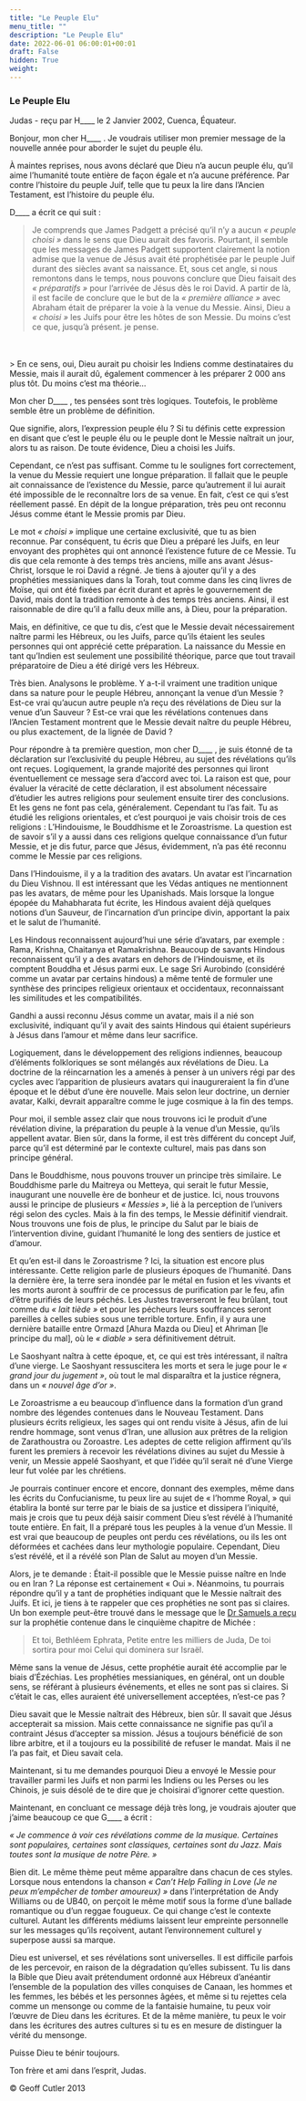 ```yaml
---
title: "Le Peuple Elu"
menu_title: ""
description: "Le Peuple Elu"
date: 2022-06-01 06:00:01+00:01
draft: False
hidden: True
weight:
---
```

### Le Peuple Elu

Judas - reçu par H____ le 2 Janvier 2002, Cuenca, Équateur.

Bonjour, mon cher H____ . Je voudrais utiliser mon premier message de la nouvelle année pour aborder le sujet du peuple élu.

À maintes reprises, nous avons déclaré que Dieu n’a aucun peuple élu, qu’il aime l’humanité toute entière de façon égale et n’a aucune préférence. Par contre l’histoire du peuple Juif, telle que tu peux la lire dans l’Ancien Testament, est l’histoire du peuple élu.

D____ a écrit ce qui suit :

> Je comprends que James Padgett a précisé qu’il n’y a aucun *« peuple choisi »* dans le  sens que Dieu aurait des favoris. Pourtant, il semble que les messages de James Padgett supportent clairement la notion admise que la venue de Jésus avait été prophétisée par le peuple Juif durant des siècles avant sa naissance. Et, sous cet angle, si nous remontons dans le temps, nous pouvons conclure que Dieu faisait des *« préparatifs »* pour l’arrivée de Jésus dès le roi David. A partir de là, il est facile de conclure que le but de la *« première alliance »* avec Abraham était de préparer la voie à la venue du Messie. Ainsi, Dieu a *« choisi »* les Juifs pour être les hôtes de son Messie. Du moins c’est ce que, jusqu’à présent. je pense.
<br>
<br>
> En ce sens, oui, Dieu aurait pu choisir les Indiens comme destinataires du Messie, mais il aurait dû, également commencer à les préparer 2 000 ans plus tôt. Du moins c’est ma théorie…

Mon cher D____ , tes pensées sont très logiques. Toutefois, le problème semble être un problème de définition.

Que signifie, alors, l’expression peuple élu ? Si tu définis cette expression en disant que c’est le peuple élu ou le peuple dont le Messie naîtrait un jour, alors tu as raison. De toute évidence, Dieu a choisi les Juifs.

Cependant, ce n’est pas suffisant. Comme tu le soulignes fort correctement, la venue du Messie requiert une longue préparation. Il fallait que le peuple ait connaissance de l’existence du Messie, parce qu’autrement il lui aurait été impossible de le reconnaître lors de sa venue. En fait, c’est ce qui s’est réellement passé. En dépit de la longue préparation, très peu ont reconnu Jésus comme étant le Messie promis par Dieu.

Le mot *« choisi »* implique une certaine exclusivité, que tu as bien reconnue. Par conséquent, tu écris que Dieu a préparé les Juifs, en leur envoyant des prophètes qui ont annoncé l’existence future de ce Messie. Tu dis que cela remonte à des temps très anciens, mille ans avant Jésus-Christ, lorsque le roi David a régné. Je tiens à ajouter qu’il y a des prophéties messianiques dans la Torah, tout comme dans les cinq livres de Moïse, qui ont été fixées par écrit durant et après le gouvernement de David, mais dont la tradition remonte à des temps très anciens. Ainsi, il est raisonnable de dire qu’il a fallu deux mille ans, à Dieu, pour la préparation.

Mais, en définitive, ce que tu dis, c’est que le Messie devait nécessairement naître parmi les Hébreux, ou les Juifs, parce qu’ils étaient les seules personnes qui ont apprécié cette préparation. La naissance du Messie en tant qu’Indien est seulement une possibilité théorique, parce que tout travail préparatoire de Dieu a été dirigé vers les Hébreux.

Très bien. Analysons le problème. Y a-t-il vraiment une tradition unique dans sa nature pour le peuple Hébreu, annonçant la venue d’un Messie ? Est-ce vrai qu’aucun autre peuple n’a reçu des révélations de Dieu sur la venue d’un Sauveur ? Est-ce vrai que les révélations contenues dans l’Ancien Testament montrent que le Messie devait naître du peuple Hébreu, ou plus exactement, de la lignée de David ?

Pour répondre à ta première question, mon cher D____ , je suis étonné de ta déclaration sur l’exclusivité du peuple Hébreu, au sujet des révélations qu’ils ont reçues. Logiquement, la grande majorité des personnes qui liront éventuellement ce message sera d’accord avec toi. La raison est que, pour évaluer la véracité de cette déclaration, il est absolument nécessaire d’étudier les autres religions pour seulement ensuite tirer des conclusions. Et les gens ne font pas cela, généralement. Cependant tu l’as fait. Tu as étudié les religions orientales, et c’est pourquoi je vais choisir trois de ces religions : L’Hindouisme, le Bouddhisme et le Zoroastrisme. La question est de savoir s’il y a aussi dans ces religions quelque connaissance d’un futur Messie, et je dis futur, parce que Jésus, évidemment, n’a pas été reconnu comme le Messie par ces religions.

Dans l’Hindouisme, il y a la tradition des avatars. Un avatar est l’incarnation du Dieu Vishnou. Il est intéressant que les Védas antiques ne mentionnent pas les avatars, de même pour les Upanishads. Mais lorsque la longue épopée du Mahabharata fut écrite, les Hindous avaient déjà quelques notions d’un Sauveur, de l’incarnation d’un principe divin, apportant la paix et le salut de l’humanité.

Les Hindous reconnaissent aujourd’hui une série d’avatars, par exemple : Rama, Krishna, Chaitanya et Ramakrishna. Beaucoup de savants Hindous reconnaissent qu’il y a des avatars en dehors de l’Hindouisme, et ils comptent Bouddha et Jésus parmi eux. Le sage Sri Aurobindo (considéré comme un avatar par certains hindous) a même tenté de formuler une synthèse des principes religieux orientaux et occidentaux, reconnaissant les similitudes et les compatibilités.

Gandhi a aussi reconnu Jésus comme un avatar, mais il a nié son exclusivité, indiquant qu’il y avait des saints Hindous qui étaient supérieurs à Jésus dans l’amour et même dans leur sacrifice.

Logiquement, dans le développement des religions indiennes, beaucoup d’éléments folkloriques se sont mélangés aux révélations de Dieu. La doctrine de la réincarnation les a amenés à penser à un univers régi par des cycles avec l’apparition de plusieurs avatars qui inaugureraient la fin d’une époque et le début d’une ère nouvelle. Mais selon leur doctrine, un dernier avatar, Kalki, devrait apparaître comme le juge cosmique à la fin des temps.

Pour moi, il semble assez clair que nous trouvons ici le produit d’une révélation divine, la préparation du peuple à la venue d’un Messie, qu’ils appellent avatar. Bien sûr, dans la forme, il est très différent du concept Juif, parce qu’il est déterminé par le contexte culturel, mais pas dans son principe général.

Dans le Bouddhisme, nous pouvons trouver un principe très similaire. Le Bouddhisme parle du Maitreya ou Metteya, qui serait le futur Messie, inaugurant une nouvelle ère de bonheur et de justice. Ici, nous trouvons aussi le principe de plusieurs *« Messies »*, lié à la perception de l’univers régi selon des cycles. Mais à la fin des temps, le Messie définitif viendrait. Nous trouvons une fois de plus, le principe du Salut par le biais de l’intervention divine, guidant l’humanité le long des sentiers de justice et d’amour.

Et qu’en est-il dans le Zoroastrisme ? Ici, la situation est encore plus intéressante. Cette religion parle de plusieurs époques de l’humanité. Dans la dernière ère, la terre sera inondée par le métal en fusion et les vivants et les morts auront à souffrir de ce processus de purification par le feu, afin d’être purifiés de leurs péchés. Les Justes traverseront le feu brûlant, tout comme du *« lait tiède »* et pour les pécheurs leurs souffrances seront pareilles à celles subies sous une terrible torture.  Enfin, il y aura une dernière bataille entre Ormazd [Ahura Mazda ou Dieu] et Ahriman [le principe du mal], où le *« diable »* sera définitivement détruit.

Le Saoshyant naîtra à cette époque, et, ce qui est très intéressant, il naîtra d’une vierge. Le Saoshyant ressuscitera les morts et sera le juge pour le *« grand jour du jugement »*, où tout le mal disparaîtra et la justice régnera, dans un *« nouvel âge d’or »*.

Le Zoroastrisme a eu beaucoup d’influence dans la formation d’un grand nombre des légendes contenues dans le Nouveau Testament. Dans plusieurs écrits religieux, les sages qui ont rendu visite à Jésus, afin de lui rendre hommage, sont venus d’Iran, une allusion aux prêtres de la religion de Zarathoustra ou Zoroastre. Les adeptes de cette religion affirment qu’ils furent les premiers à recevoir les révélations divines au sujet du Messie à venir, un Messie appelé Saoshyant, et que l’idée qu’il serait né d’une Vierge leur fut volée par les chrétiens.

Je pourrais continuer encore et encore, donnant des exemples, même dans les écrits du Confucianisme, tu peux lire au sujet de « l’homme Royal, » qui établira la bonté sur terre par le biais de sa justice et dissipera  l’iniquité, mais je crois que tu peux déjà saisir comment Dieu s’est révélé à l’humanité toute entière. En fait, Il a préparé tous les peuples à la venue d’un Messie. Il est vrai que beaucoup de peuples ont perdu ces révélations, ou ils les ont déformées et cachées dans leur mythologie populaire. Cependant, Dieu s’est révélé, et il a révélé son Plan de Salut au moyen d’un Messie.

Alors, je te demande : Était-il possible que le Messie puisse naître en Inde ou en Iran ? La réponse est certainement « Oui ». Néanmoins, tu pourrais répondre qu’il y a tant de prophéties indiquant que le Messie naîtrait des Juifs. Et ici, je tiens à te rappeler que ces prophéties ne sont pas si claires. Un bon exemple peut-être trouvé dans le message que le [Dr Samuels a reçu](/fr-samuels-messages/fr-sermons/fr-ser-37-1960-7-29-samuels-jesus/) sur la prophétie contenue dans le cinquième chapitre de Michée :

> Et toi, Bethléem Ephrata, Petite entre les milliers de Juda, De toi sortira pour moi Celui qui dominera sur Israël.

Même sans la venue de Jésus, cette prophétie aurait été accomplie par le biais d’Ézéchias. Les prophéties messianiques, en général, ont un double sens, se référant à plusieurs événements, et elles ne sont pas si claires. Si c’était le cas, elles auraient été universellement acceptées, n’est-ce pas ?

Dieu savait que le Messie naîtrait des Hébreux, bien sûr. Il savait que Jésus accepterait sa mission. Mais cette connaissance ne signifie pas qu’il a contraint Jésus d’accepter sa mission. Jésus a toujours bénéficié de son libre arbitre, et il a toujours eu la possibilité de refuser le mandat. Mais il ne l’a pas fait, et Dieu savait cela.

Maintenant, si tu me demandes pourquoi Dieu a envoyé le Messie pour travailler parmi les Juifs et non parmi les Indiens ou les Perses ou les Chinois, je suis désolé de te dire que je choisirai d’ignorer cette question.

Maintenant, en concluant ce message déjà très long, je voudrais ajouter que j’aime beaucoup ce que G____ a écrit :

*« Je commence à voir ces révélations comme de la musique. Certaines sont populaires, certaines sont classiques, certaines sont du Jazz. Mais toutes sont la musique de notre Père. »*

Bien dit. Le même thème peut même apparaître dans chacun de ces styles. Lorsque nous entendons la chanson *« Can’t Help Falling in Love (Je ne peux m’empêcher de tomber amoureux) »* dans l’interprétation de Andy Williams ou de UB40, on perçoit le même motif sous la forme d’une ballade romantique ou d’un reggae fougueux. Ce qui change c’est le contexte culturel. Autant  les différents médiums laissent leur empreinte personnelle sur les messages qu’ils reçoivent, autant l’environnement culturel y superpose aussi sa marque.

Dieu est universel, et ses révélations sont universelles. Il est difficile parfois de les percevoir, en raison de la dégradation qu’elles subissent. Tu lis dans la Bible que Dieu avait prétendument ordonné aux Hébreux d’anéantir l’ensemble de la population des villes conquises de Canaan, les hommes et les femmes, les bébés et les personnes âgées, et même si tu rejettes cela comme un mensonge ou comme de la fantaisie humaine, tu peux voir l’œuvre de Dieu dans les écritures. Et de la même manière, tu peux le voir dans les écritures des autres cultures si tu es en mesure de distinguer la vérité du mensonge.

Puisse Dieu te bénir toujours.

Ton frère et ami dans l’esprit, Judas.

© Geoff Cutler 2013
